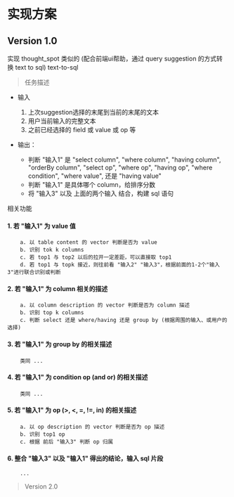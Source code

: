 # 实现方案

## Version 1.0

实现 thought_spot 类似的 (配合前端ui帮助，通过 query suggestion 的方式转换 text to sql) text-to-sql 

> 任务描述

- 输入
  
    1. 上次suggestion选择的末尾到当前的末尾的文本
    2. 用户当前输入的完整文本
    3. 之前已经选择的 field 或 value 或 op 等

- 输出：

    - 判断 "输入1" 是 "select column", "where column", "having column", "orderBy column", "select op", "where op", 
      "having op", "where condition", "where value", 还是 "having value"
    - 判断 "输入1" 是具体哪个 column，给排序分数
    - 将 "输入3" 以及 上面的两个输入 结合，构建 sql 语句

相关功能

  #### 1. 若 "输入1" 为 value 值 
    
        a. 以 table content 的 vector 判断是否为 value
        b. 识别 tok k columns
        c. 若 top1 与 top2 以后的拉开一定差距，可以直接取 top1
        d. 若 top1 与 topk 接近，则往前看 "输入2" "输入3"，根据前面的1-2个"输入3"进行联合识别或判断
  
    
  #### 2. 若 "输入1" 为 column 相关的描述

        a. 以 column description 的 vector 判断是否为 column 描述
        b. 识别 top k columns
        c. 判断 select 还是 where/having 还是 group by (根据周围的输入、或用户的选择)


  #### 3. 若 "输入1" 为 group by 的相关描述

        类同 ... 

  #### 4. 若 "输入1" 为 condition op (and or) 的相关描述

        类同 ...

  #### 5. 若 "输入1" 为 op (>, <, =, !=, in) 的相关描述

        a. 以 op description 的 vector 判断是否为 op 描述
        b. 识别 top1 op
        c. 根据 前后 "输入3" 判断 op 归属

  #### 6. 整合 "输入3" 以及  "输入1" 得出的结论，输入 sql 片段

        ...

> Version 2.0


